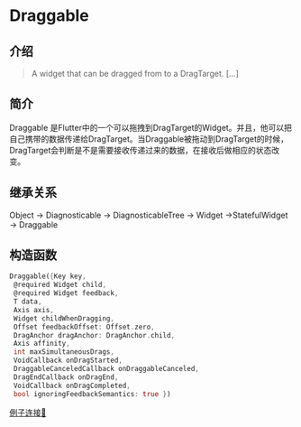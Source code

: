 # Draggable

## 介绍

> A widget that can be dragged from to a DragTarget. [...]

## 简介

Draggable 是Flutter中的一个可以拖拽到DragTarget的Widget。并且，他可以把自己携带的数据传递给DragTarget。当Draggable被拖动到DragTarget的时候，DragTarget会判断是不是需要接收传递过来的数据，在接收后做相应的状态改变。

## 继承关系

Object -> Diagnosticable -> DiagnosticableTree -> Widget ->StatefulWidget -> Draggable

## 构造函数

```dart
Draggable({Key key, 
 @required Widget child,
 @required Widget feedback,
 T data, 
 Axis axis,
 Widget childWhenDragging,
 Offset feedbackOffset: Offset.zero, 
 DragAnchor dragAnchor: DragAnchor.child, 
 Axis affinity, 
 int maxSimultaneousDrags,
 VoidCallback onDragStarted, 
 DraggableCanceledCallback onDraggableCanceled, 
 DragEndCallback onDragEnd, 
 VoidCallback onDragCompleted, 
 bool ignoringFeedbackSemantics: true }) 
```

[例子连接🔗](https://juejin.im/post/6844903928396513288)